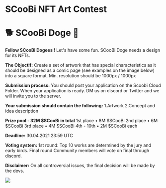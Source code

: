 # SCooBi NFT Art Contest 
# 🐕 SCooBi Doge  🐶



**Fellow SCooBi Dogees !**
Let's have some fun. SCooBi Doge needs a design for its NFTs. 

**The Objectif:** Create a set of artwork that has special characteristics as it should be designed as a comic page (see examples on the image below) into a square format. Min. resolution should be 1000px / 1000px 

**Submission process:** You should post your application on the Scoobi Cloud Folder. When your application is ready. DM us on discord or Twitter and we will invite you to the server. 

**Your submission should contain the following:**
1.Artwork
2.Concept and idea description 

**Prize pool - 32M $SCooBi in total** 
1st place • 8M $SCooBi 
2nd place • 6M $SCooBi 
3rd place • 4M $SCooBi 
4th - 10th • 2M $SCooBi each 

**Deadline:** 30.04.2021 23:59 UTC

**Voting system:**
1st round: Top 10 works are determined by the jury and early birds.
Final round Community members will vote on final through discord. 

**Disclaimer:** On all controversial issues, the final decision will be made by the devs.

![](https://i.imgur.com/xSzuRQ6.jpg)
